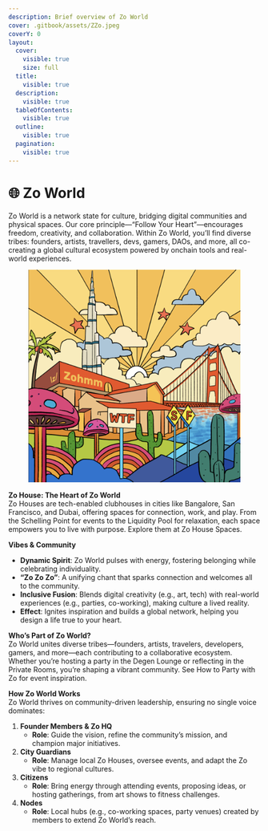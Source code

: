 ```yaml
---
description: Brief overview of Zo World
cover: .gitbook/assets/ZZo.jpeg
coverY: 0
layout:
  cover:
    visible: true
    size: full
  title:
    visible: true
  description:
    visible: true
  tableOfContents:
    visible: true
  outline:
    visible: true
  pagination:
    visible: true
---
```


# 🌐 Zo World

Zo World is a network state for culture, bridging digital communities and physical spaces. Our core principle—“Follow Your Heart”—encourages freedom, creativity, and collaboration. Within Zo World, you’ll find diverse tribes: founders, artists, travellers, devs, gamers, DAOs, and more, all co-creating a global cultural ecosystem powered by onchain tools and real-world experiences.

<figure><img src=".gitbook/assets/image (16).png" alt=""><figcaption></figcaption></figure>

**Zo House: The Heart of Zo World**\
Zo Houses are tech-enabled clubhouses in cities like Bangalore, San Francisco, and Dubai, offering spaces for connection, work, and play. From the Schelling Point for events to the Liquidity Pool for relaxation, each space empowers you to live with purpose. Explore them at Zo House Spaces.

**Vibes & Community**

* **Dynamic Spirit**: Zo World pulses with energy, fostering belonging while celebrating individuality.
* **“Zo Zo Zo”**: A unifying chant that sparks connection and welcomes all to the community.
* **Inclusive Fusion**: Blends digital creativity (e.g., art, tech) with real-world experiences (e.g., parties, co-working), making culture a lived reality.
* **Effect**: Ignites inspiration and builds a global network, helping you design a life true to your heart.

**Who’s Part of Zo World?**\
Zo World unites diverse tribes—founders, artists, travelers, developers, gamers, and more—each contributing to a collaborative ecosystem. Whether you’re hosting a party in the Degen Lounge or reflecting in the Private Rooms, you’re shaping a vibrant community. See How to Party with Zo for event inspiration.

**How Zo World Works**\
Zo World thrives on community-driven leadership, ensuring no single voice dominates:

1. **Founder Members & Zo HQ**
   * **Role**: Guide the vision, refine the community’s mission, and champion major initiatives.
2. **City Guardians**
   * **Role**: Manage local Zo Houses, oversee events, and adapt the Zo vibe to regional cultures.
3. **Citizens**
   * **Role**: Bring energy through attending events, proposing ideas, or hosting gatherings, from art shows to fitness challenges.
4. **Nodes**
   * **Role**: Local hubs (e.g., co-working spaces, party venues) created by members to extend Zo World’s reach.
